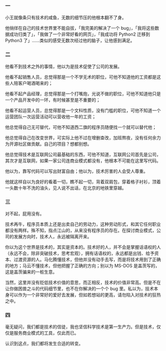 ### 一

小王就像条只有技术的咸鱼，无数的细节压的他根本翻不了身。

他徜徉在自己的技术世界里不能自拔，「我完美的解决了一个 bug」，「我将这些数据成功归类了」，「我做了一个非常好看的网页」，「我成功将 Python2 迁移到 Python3 了」……类似的感受无数次经过他的脑子，让他感到满足。

### 二

他看不到技术之外的事情，他以为是技术促使了公司的发展。

他看不起销售人员，总觉得那是一个不学无术的职位，可他不知道他的工资都是这些人陪客户喝酒喝来的；

他看不起产品经理，总觉得那是一个打嘴炮，光说不做的职位，可他不知道他只是一个产品开发中的一环，有时候甚至是不重要的；

他看不起运营人员，总觉得那是一个文科性质，没有门槛的职位，可他不知道一个运营团队一次运营活动可以营收他一年的工资；

他总觉得自己无可替代，可他不知道西二旗的程序员随便找一个就可以替代他；

他总觉得自己在改变世界，可实际上他不过在增删查改，加班熬夜，没有任何余力为开源社区做贡献。自己的项目？想都别想。

他总觉得技术是互联网公司最基础的东西，可他不知道，互联网公司首先是公司，其次才是互联网，如果一家公司连商业模式都没有，他根本不可能在这里写代码。

他以为，靠写代码可以写出财富自由；他以为，技术厉害的人会受人尊重。

他就这样自以为良好的看着一切，瞧不起一切，背着双肩包，穿着格子衬衫，顶着一头数十年不洗的油头，见人说不出话，在北京的地铁里穿越。

### 三

对不起，屁用没有。

技术再牛，程序员本质上还是出卖自己的劳动力，这种劳动形式，和其它任何职业都没有两样。殊不知，指点江山的，从来没有程序员的存在。在探讨商业模式，公司的发展方向时，技术人，永远被隔离开来。

你以为这个世界是技术的，其实是资本的。技术好的人，并不会是掌握话语权的人（永远不会，除非突破技术，思考宏观），拥有话语权的，永远都是出钱、给予资本、过渡资源的人。马化腾懂技术，但他并没有动手去写，而是将技术用到了正确的地方；马云不懂技术，但他把握了正确的方向；别以为 MS-DOS 是盖茨写的，这是盖茨骗来的一桩生意。

当然，这里并没有贬低技术价值的意思，而正相反，技术的价值非常高。但是不在让你做困兽之斗的代码细节里，也不在你解决的一个个 bug 里。私以为，技术本身可以作为一个非常好的爱好去发展，但如若想站的更高，请勿陷入对技术的狂热之中。

### 四

毫无疑问，我们都是技术的信徒，我也坚信科学技术是第一生产力。但是技术，仅仅是服务商业模式的工具，仅此而已。

认识到这点，我们都将发生合适的转变。
